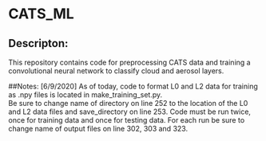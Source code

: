 # CATS_ML

## Descripton:
This repository contains code for preprocessing CATS data and training a convolutional neural network to 
classify cloud and aerosol layers.

##Notes:
[6/9/2020]
As of today, code to format L0 and L2 data for training as .npy files is located in make_training_set.py.  
Be sure to change name of directory on line 252 to the location of the L0 and L2 data files and save_directory 
on line 253. Code must be run twice, once for training data and once for testing data. For each run be sure to change
name of output files on line 302, 303 and 323.

